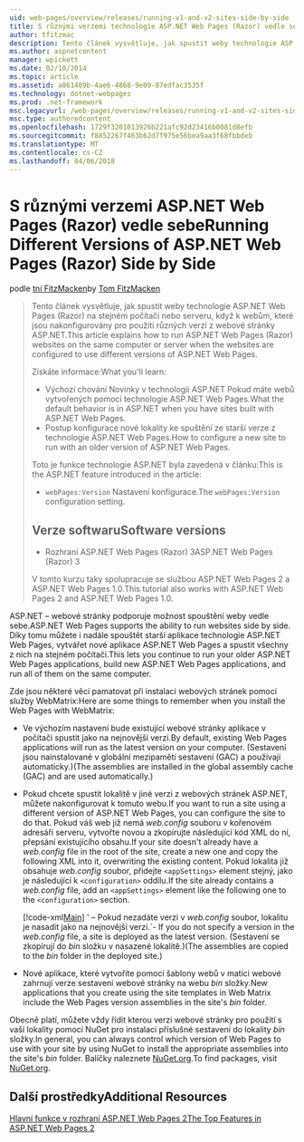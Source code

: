 ```yaml
---
uid: web-pages/overview/releases/running-v1-and-v2-sites-side-by-side
title: S různými verzemi technologie ASP.NET Web Pages (Razor) vedle sebe | Microsoft Docs
author: tfitzmac
description: Tento článek vysvětluje, jak spustit weby technologie ASP.NET Web Pages (Razor) na stejném počítači nebo serveru, když k webům, které jsou nakonfigurovány pro použití různých verzí...
ms.author: aspnetcontent
manager: wpickett
ms.date: 02/10/2014
ms.topic: article
ms.assetid: a861409b-4ae6-4868-9e09-87edfac3535f
ms.technology: dotnet-webpages
ms.prod: .net-framework
msc.legacyurl: /web-pages/overview/releases/running-v1-and-v2-sites-side-by-side
msc.type: authoredcontent
ms.openlocfilehash: 1729f3201013926b221afc92d23416b0081d8efb
ms.sourcegitcommit: f8852267f463b62d7f975e56bea9aa3f68fbbdeb
ms.translationtype: MT
ms.contentlocale: cs-CZ
ms.lasthandoff: 04/06/2018
---
```

<a name="running-different-versions-of-aspnet-web-pages-razor-side-by-side"></a><span data-ttu-id="9a169-103">S různými verzemi ASP.NET Web Pages (Razor) vedle sebe</span><span class="sxs-lookup"><span data-stu-id="9a169-103">Running Different Versions of ASP.NET Web Pages (Razor) Side by Side</span></span>
====================
<span data-ttu-id="9a169-104">podle [tní FitzMacken](https://github.com/tfitzmac)</span><span class="sxs-lookup"><span data-stu-id="9a169-104">by [Tom FitzMacken](https://github.com/tfitzmac)</span></span>

> <span data-ttu-id="9a169-105">Tento článek vysvětluje, jak spustit weby technologie ASP.NET Web Pages (Razor) na stejném počítači nebo serveru, když k webům, které jsou nakonfigurovány pro použití různých verzí z webové stránky ASP.NET.</span><span class="sxs-lookup"><span data-stu-id="9a169-105">This article explains how to run ASP.NET Web Pages (Razor) websites on the same computer or server when the websites are configured to use different versions of ASP.NET Web Pages.</span></span>
> 
> <span data-ttu-id="9a169-106">Získáte informace:</span><span class="sxs-lookup"><span data-stu-id="9a169-106">What you'll learn:</span></span>
> 
> - <span data-ttu-id="9a169-107">Výchozí chování Novinky v technologii ASP.NET Pokud máte webů vytvořených pomocí technologie ASP.NET Web Pages.</span><span class="sxs-lookup"><span data-stu-id="9a169-107">What the default behavior is in ASP.NET when you have sites built with ASP.NET Web Pages.</span></span>
> - <span data-ttu-id="9a169-108">Postup konfigurace nové lokality ke spuštění ze starší verze z technologie ASP.NET Web Pages.</span><span class="sxs-lookup"><span data-stu-id="9a169-108">How to configure a new site to run with an older version of ASP.NET Web Pages.</span></span>
>   
> 
> <span data-ttu-id="9a169-109">Toto je funkce technologie ASP.NET byla zavedená v článku:</span><span class="sxs-lookup"><span data-stu-id="9a169-109">This is the ASP.NET feature introduced in the article:</span></span>
> 
> - <span data-ttu-id="9a169-110">`webPages:Version` Nastavení konfigurace.</span><span class="sxs-lookup"><span data-stu-id="9a169-110">The `webPages:Version` configuration setting.</span></span>
>   
> 
> ## <a name="software-versions"></a><span data-ttu-id="9a169-111">Verze softwaru</span><span class="sxs-lookup"><span data-stu-id="9a169-111">Software versions</span></span>
> 
> 
> - <span data-ttu-id="9a169-112">Rozhraní ASP.NET Web Pages (Razor) 3</span><span class="sxs-lookup"><span data-stu-id="9a169-112">ASP.NET Web Pages (Razor) 3</span></span>
>   
> 
> <span data-ttu-id="9a169-113">V tomto kurzu taky spolupracuje se službou ASP.NET Web Pages 2 a ASP.NET Web Pages 1.0.</span><span class="sxs-lookup"><span data-stu-id="9a169-113">This tutorial also works with ASP.NET Web Pages 2 and ASP.NET Web Pages 1.0.</span></span>


<span data-ttu-id="9a169-114">ASP.NET – webové stránky podporuje možnost spouštění weby vedle sebe.</span><span class="sxs-lookup"><span data-stu-id="9a169-114">ASP.NET Web Pages supports the ability to run websites side by side.</span></span> <span data-ttu-id="9a169-115">Díky tomu můžete i nadále spouštět starší aplikace technologie ASP.NET Web Pages, vytvářet nové aplikace ASP.NET Web Pages a spustit všechny z nich na stejném počítači.</span><span class="sxs-lookup"><span data-stu-id="9a169-115">This lets you continue to run your older ASP.NET Web Pages applications, build new ASP.NET Web Pages applications, and run all of them on the same computer.</span></span>

<span data-ttu-id="9a169-116">Zde jsou některé věci pamatovat při instalaci webových stránek pomocí služby WebMatrix:</span><span class="sxs-lookup"><span data-stu-id="9a169-116">Here are some things to remember when you install the Web Pages with WebMatrix:</span></span>

- <span data-ttu-id="9a169-117">Ve výchozím nastavení bude existující webové stránky aplikace v počítači spustit jako na nejnovější verzi.</span><span class="sxs-lookup"><span data-stu-id="9a169-117">By default, existing Web Pages applications will run as the latest version on your computer.</span></span> <span data-ttu-id="9a169-118">(Sestavení jsou nainstalované v globální mezipaměti sestavení (GAC) a používají automaticky.)</span><span class="sxs-lookup"><span data-stu-id="9a169-118">(The assemblies are installed in the global assembly cache (GAC) and are used automatically.)</span></span>
- <span data-ttu-id="9a169-119">Pokud chcete spustit lokalitě v jiné verzi z webových stránek ASP.NET, můžete nakonfigurovat k tomuto webu.</span><span class="sxs-lookup"><span data-stu-id="9a169-119">If you want to run a site using a different version of ASP.NET Web Pages, you can configure the site to do that.</span></span> <span data-ttu-id="9a169-120">Pokud váš web již nemá *web.config* souboru v kořenovém adresáři serveru, vytvořte novou a zkopírujte následující kód XML do ní, přepsání existujícího obsahu.</span><span class="sxs-lookup"><span data-stu-id="9a169-120">If your site doesn't already have a *web.config* file in the root of the site, create a new one and copy the following XML into it, overwriting the existing content.</span></span> <span data-ttu-id="9a169-121">Pokud lokalita již obsahuje *web.config* soubor, přidejte `<appSettings>` element stejný, jako je následující k `<configuration>` oddílu.</span><span class="sxs-lookup"><span data-stu-id="9a169-121">If the site already contains a *web.config* file, add an `<appSettings>` element like the following one to the `<configuration>` section.</span></span>

    [!code-xml[Main](running-v1-and-v2-sites-side-by-side/samples/sample1.xml)]
  <span data-ttu-id="9a169-122">' – Pokud nezadáte verzi v *web.config* soubor, lokalitu je nasadit jako na nejnovější verzi.</span><span class="sxs-lookup"><span data-stu-id="9a169-122">\`- If you do not specify a version in the *web.config* file, a site is deployed as the latest version.</span></span> <span data-ttu-id="9a169-123">(Sestavení se zkopírují do *bin* složku v nasazené lokalitě.)</span><span class="sxs-lookup"><span data-stu-id="9a169-123">(The assemblies are copied to the *bin* folder in the deployed site.)</span></span>
- <span data-ttu-id="9a169-124">Nové aplikace, které vytvoříte pomocí šablony webů v matici webové zahrnují verze sestavení webové stránky na webu *bin* složky.</span><span class="sxs-lookup"><span data-stu-id="9a169-124">New applications that you create using the site templates in Web Matrix include the Web Pages version assemblies in the site's *bin* folder.</span></span>

<span data-ttu-id="9a169-125">Obecně platí, můžete vždy řídit kterou verzi webové stránky pro použití s vaší lokality pomocí NuGet pro instalaci příslušné sestavení do lokality *bin* složky.</span><span class="sxs-lookup"><span data-stu-id="9a169-125">In general, you can always control which version of Web Pages to use with your site by using NuGet to install the appropriate assemblies into the site's *bin* folder.</span></span> <span data-ttu-id="9a169-126">Balíčky naleznete [NuGet.org](http://NuGet.org).</span><span class="sxs-lookup"><span data-stu-id="9a169-126">To find packages, visit [NuGet.org](http://NuGet.org).</span></span>

## <a name="additional-resources"></a><span data-ttu-id="9a169-127">Další prostředky</span><span class="sxs-lookup"><span data-stu-id="9a169-127">Additional Resources</span></span>

[<span data-ttu-id="9a169-128">Hlavní funkce v rozhraní ASP.NET Web Pages 2</span><span class="sxs-lookup"><span data-stu-id="9a169-128">The Top Features in ASP.NET Web Pages 2</span></span>](top-features-in-web-pages-2.md)
